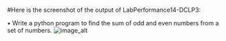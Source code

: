 #Here is the screenshot of the output of LabPerformance14-DCLP3:

• Write a python program to find the sum of odd and even numbers from a set of numbers.
![image_alt]()
